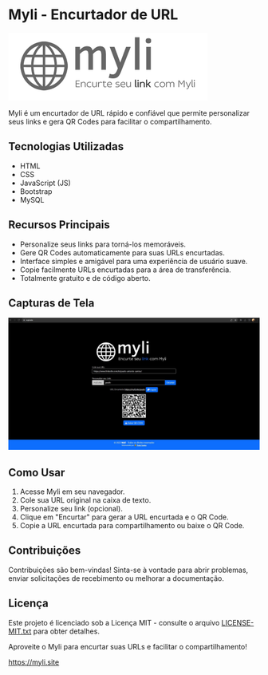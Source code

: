 # Myli - Encurtador de URL
![Myli Logo](https://github.com/paulo95code/myli-url-shortener/blob/main/assets/images/readme.png)


Myli é um encurtador de URL rápido e confiável que permite personalizar seus links e gera QR Codes para facilitar o compartilhamento.

## Tecnologias Utilizadas
- HTML
- CSS
- JavaScript (JS)
- Bootstrap
- MySQL

## Recursos Principais
- Personalize seus links para torná-los memoráveis.
- Gere QR Codes automaticamente para suas URLs encurtadas.
- Interface simples e amigável para uma experiência de usuário suave.
- Copie facilmente URLs encurtadas para a área de transferência.
- Totalmente gratuito e de código aberto.

## Capturas de Tela
![Myli Screenshot 1](https://github.com/paulo95code/myli-url-shortener/blob/main/assets/images/encurtador.JPG)

## Como Usar
1. Acesse Myli em seu navegador.
2. Cole sua URL original na caixa de texto.
3. Personalize seu link (opcional).
4. Clique em "Encurtar" para gerar a URL encurtada e o QR Code.
5. Copie a URL encurtada para compartilhamento ou baixe o QR Code.

## Contribuições
Contribuições são bem-vindas! Sinta-se à vontade para abrir problemas, enviar solicitações de recebimento ou melhorar a documentação.

## Licença
Este projeto é licenciado sob a Licença MIT - consulte o arquivo [LICENSE-MIT.txt](LICENSE-MIT.txt) para obter detalhes.

Aproveite o Myli para encurtar suas URLs e facilitar o compartilhamento!

https://myli.site
